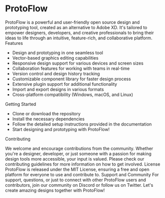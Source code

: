 
# ProtoFlow

ProtoFlow is a powerful and user-friendly open source design and prototyping tool, created as an alternative to Adobe XD. It's tailored to empower designers, developers, and creative professionals to bring their ideas to life through an intuitive, feature-rich, and collaborative platform. Features

- Design and prototyping in one seamless tool
- Vector-based graphics editing capabilities
- Responsive design support for various devices and screen sizes
- Collaboration features for working with teams in real-time
- Version control and design history tracking
- Customizable component library for faster design process
- Extensive plugin support for additional functionality
- Import and export designs in various formats
- Cross-platform compatibility (Windows, macOS, and Linux)

Getting Started

- Clone or download the repository
- Install the necessary dependencies
- Follow the detailed setup instructions provided in the documentation
- Start designing and prototyping with ProtoFlow!

Contributing

We welcome and encourage contributions from the community. Whether you're a designer, developer, or just someone with a passion for making design tools more accessible, your input is valued. Please check our contributing guidelines for more information on how to get involved. License
ProtoFlow is released under the MIT License, ensuring a free and open platform for everyone to use and contribute to. Support and Community
For support, questions, or just to connect with other ProtoFlow users and contributors, join our community on Discord or follow us on Twitter.
Let's create amazing designs together with ProtoFlow!
